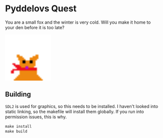 # Pyddelovs Quest
You are a small fox and the winter is very cold. Will you make it home to your den before it is too late?

<img src="./assets/pyddelov.png" width="150"/>



## Building
`SDL2` is used for graphics, so this needs to be installed. I haven't looked into static linking, so the makefile will install them globally. If you run into permission issues, this is why.

```
make install
make build

```